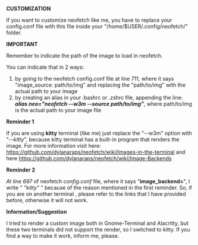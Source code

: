 **CUSTOMIZATION**

If you want to customize neofetch like me, you have to replace your config.conf file with this file inside your "/home/$USER/.config/neofetch/" folder.

**IMPORTANT**

Remember to indicate the path of the image to load in neofetch.

You can indicate that in 2 ways:

1. by going to the neofetch config.conf file at line 711, where it says "image_source: path/to/img" and replacing the "path/to/img" with the actual path to your image
2. by creating an alias in your .bashrc or .zshrc file, appending the line: ***alias neo="neofetch --w3m --source path/to/img"***, where path/to/img is the actual path to your image file

**Reminder 1**

If you are using **kitty** terminal (like me) just replace the "--w3m" option with "*--kitty*", because kitty terminal has a built-in program that renders the image.
For more information visit here: https://github.com/dylanaraps/neofetch/wiki/Images-in-the-terminal and here https://github.com/dylanaraps/neofetch/wiki/Image-Backends

**Reminder 2**

*At line 697* of neofetch *config.conf* file, where it says "**image_backend=**", I write " *"kitty"* " because of the reason mentioned in the first reminder.
So, if you are on another terminal , please refer to the links that I have provided before, otherwise it will not work.

**Information/Suggestion**

I tried to render a custom image both in Gnome-Terminal and Alacritty, but these two terminals did not support the render, so I switched to kitty.
If you find a way to make it work, inform me, please.
